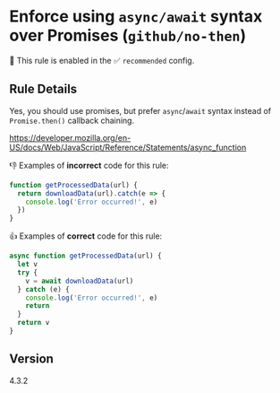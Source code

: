 # Enforce using `async/await` syntax over Promises (`github/no-then`)

💼 This rule is enabled in the ✅ `recommended` config.

<!-- end auto-generated rule header -->

## Rule Details

Yes, you should use promises, but prefer `async`/`await` syntax instead of `Promise.then()` callback chaining.

https://developer.mozilla.org/en-US/docs/Web/JavaScript/Reference/Statements/async_function

👎 Examples of **incorrect** code for this rule:

```js
function getProcessedData(url) {
  return downloadData(url).catch(e => {
    console.log('Error occurred!', e)
  })
}
```

👍 Examples of **correct** code for this rule:

```js
async function getProcessedData(url) {
  let v
  try {
    v = await downloadData(url)
  } catch (e) {
    console.log('Error occurred!', e)
    return
  }
  return v
}
```

## Version

4.3.2
